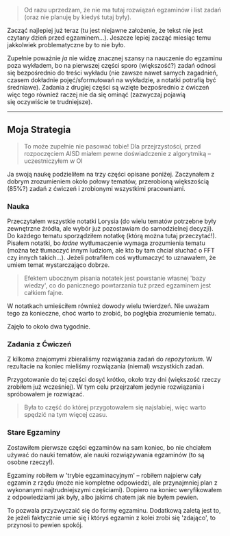 > Od razu uprzedzam, że nie ma tutaj rozwiązań egzaminów i list zadań (oraz nie planuję by kiedyś tutaj były).

Zacząć najlepiej już teraz (tu jest niejawne założenie, że tekst nie jest czytany dzień przed egzaminem...).
Jeszcze lepiej zacząć miesiąc temu jakkolwiek problematyczne by to nie było.

Zupełnie poważnie *ja* nie widzę znacznej szansy na nauczenie do egzaminu poza wykładem, bo na pierwszej części sporo (większość?) zadań odnosi się bezpośrednio do treści wykładu (nie zawsze nawet samych zagadnień, czasem dokładnie pojęć/sformułowań na wykładzie, a notatki potrafią być średniawe).
Zadania z drugiej części są wzięte bezpośrednio z ćwiczeń więc tego również raczej nie da się ominąć (zazwyczaj pojawią się oczywiście te trudniejsze).

---

## Moja Strategia

> To może zupełnie nie pasować tobie!
> Dla przejrzystości, przed rozpoczęciem AISD miałem pewne doświadczenie z algorytmiką – uczestniczyłem w OI

Ja swoją naukę podzieliłem na trzy części opisane poniżej. Zaczynałem z dobrym zrozumieniem około połowy tematów, przerobioną większością (85%?) zadań z ćwiczeń i zrobionymi wszystkimi pracowniami.

### Nauka

Przeczytałem wszystkie notatki Lorysia (do wielu tematów potrzebne były zewnętrzne źródła, ale wybór już pozostawiam do samodzielnej decyzji).
Do każdego tematu sporządziłem notatkę (którą można tutaj przeczytać!).
Pisałem notatki, bo *ładne* wytłumaczenie wymaga zrozumienia tematu (można też tłumaczyć innym ludziom, ale kto by tam chciał słuchać o FFT czy innych takich...). Jeżeli potrafiłem coś wytłumaczyć to uznawałem, że umiem temat wystarczająco dobrze.

> Efektem ubocznym pisania notatek jest powstanie własnej 'bazy wiedzy', co do panicznego powtarzania tuż przed egzaminem jest całkiem fajne.

W notatkach umieściłem również dowody wielu twierdzeń. Nie uważam tego za konieczne, choć warto to zrobić, bo pogłębia zrozumienie tematu.

Zajęło to około dwa tygodnie.

### Zadania z Ćwiczeń

Z kilkoma znajomymi zbieraliśmy rozwiązania zadań do *repozytorium*. W rezultacie na koniec mieliśmy rozwiązania (niemal) wszystkich zadań.

Przygotowanie do tej części dosyć krótko, około trzy dni (większość rzeczy zrobiłem już wcześniej). W tym celu przejrzałem jedynie rozwiązania i spróbowałem je rozwiązać.

> Była to część do której przygotowałem się najsłabiej, więc warto spędzić na tym więcej czasu.

### Stare Egzaminy

Zostawiłem pierwsze części egzaminów na sam koniec, bo nie chciałem używać do nauki tematów, ale nauki rozwiązywania egzaminów (to są osobne rzeczy!).

Egzaminy robiłem w 'trybie egzaminacyjnym' – robiłem najpierw cały egzamin z rzędu (może nie kompletne odpowiedzi, ale przynajmniej plan z wykonanymi najtrudniejszymi częściami). Dopiero na koniec weryfikowałem z odpowiedziami jak były, albo jakimś chatem jak nie byłem pewien.

To pozwala przyzwyczaić się do formy egzaminu. Dodatkową zaletą jest to, że jeżeli faktycznie umie się i któryś egzamin z kolei zrobi się 'zdająco', to przynosi to pewien spokój.
